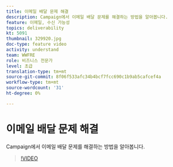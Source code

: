 ```yaml
---
title: 이메일 배달 문제 해결
description: Campaign에서 이메일 배달 문제를 해결하는 방법을 알아봅니다.
feature: 이메일, 수신 가능성
topics: deliverability
kt: 5091
thumbnail: 329920.jpg
doc-type: feature video
activity: understand
team: WWFRE
role: 비즈니스 전문가
level: 초급
translation-type: tm+mt
source-git-commit: 8f06f533afc34b4bcf7fcc690c1b9ab5cafcef4a
workflow-type: tm+mt
source-wordcount: '31'
ht-degree: 0%

---
```



# 이메일 배달 문제 해결

Campaign에서 이메일 배달 문제를 해결하는 방법을 알아봅니다.

>[!VIDEO](https://video.tv.adobe.com/v/329920?quality=12)
